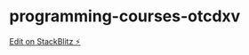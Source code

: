 # programming-courses-otcdxv

[Edit on StackBlitz ⚡️](https://stackblitz.com/edit/programming-courses-otcdxv)